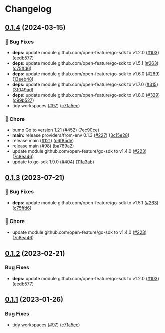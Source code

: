 # Changelog

## [0.1.4](https://github.com/Kavindu-Dodan/go-sdk-contrib/compare/providers/from-env-v0.1.3...providers/from-env/v0.1.4) (2024-03-15)


### 🐛 Bug Fixes

* **deps:** update module github.com/open-feature/go-sdk to v1.2.0 ([#103](https://github.com/Kavindu-Dodan/go-sdk-contrib/issues/103)) ([eedb577](https://github.com/Kavindu-Dodan/go-sdk-contrib/commit/eedb577745fd98d5189132ebbaa8eb82bdf99dd8))
* **deps:** update module github.com/open-feature/go-sdk to v1.5.1 ([#263](https://github.com/Kavindu-Dodan/go-sdk-contrib/issues/263)) ([c75ffd6](https://github.com/Kavindu-Dodan/go-sdk-contrib/commit/c75ffd6017689a86860dec92c1a1564b6145f0c9))
* **deps:** update module github.com/open-feature/go-sdk to v1.6.0 ([#289](https://github.com/Kavindu-Dodan/go-sdk-contrib/issues/289)) ([13eeb48](https://github.com/Kavindu-Dodan/go-sdk-contrib/commit/13eeb482ee3d69c5fb8100563501c2250b6454f1))
* **deps:** update module github.com/open-feature/go-sdk to v1.7.0 ([#315](https://github.com/Kavindu-Dodan/go-sdk-contrib/issues/315)) ([3f049ad](https://github.com/Kavindu-Dodan/go-sdk-contrib/commit/3f049ad34e93c3b9b9d4cf5a2e56f3777eb858e6))
* **deps:** update module github.com/open-feature/go-sdk to v1.8.0 ([#329](https://github.com/Kavindu-Dodan/go-sdk-contrib/issues/329)) ([c99b527](https://github.com/Kavindu-Dodan/go-sdk-contrib/commit/c99b52728bad9dce52bfb78a08ae5f4eea83a397))
* tidy workspaces ([#97](https://github.com/Kavindu-Dodan/go-sdk-contrib/issues/97)) ([c71a5ec](https://github.com/Kavindu-Dodan/go-sdk-contrib/commit/c71a5ec7686ec0572bb47f17dbca7e0ec48252d7))


### 🧹 Chore

* bump Go to version 1.21 ([#452](https://github.com/Kavindu-Dodan/go-sdk-contrib/issues/452)) ([7ec90ce](https://github.com/Kavindu-Dodan/go-sdk-contrib/commit/7ec90ce4f9b06670187561afd9e342eed4228be1))
* **main:** release providers/from-env 0.1.3 ([#227](https://github.com/Kavindu-Dodan/go-sdk-contrib/issues/227)) ([3c15e28](https://github.com/Kavindu-Dodan/go-sdk-contrib/commit/3c15e285c6a29cd9816293e3632df4041351b814))
* release main ([#121](https://github.com/Kavindu-Dodan/go-sdk-contrib/issues/121)) ([c6f85de](https://github.com/Kavindu-Dodan/go-sdk-contrib/commit/c6f85de0380944eba9ec7f8199c8032387a5d5aa))
* release main ([#98](https://github.com/Kavindu-Dodan/go-sdk-contrib/issues/98)) ([ba789a2](https://github.com/Kavindu-Dodan/go-sdk-contrib/commit/ba789a27fc2dd05a19444cb5741a4afe7f061241))
* update module github.com/open-feature/go-sdk to v1.4.0 ([#223](https://github.com/Kavindu-Dodan/go-sdk-contrib/issues/223)) ([7c8ea46](https://github.com/Kavindu-Dodan/go-sdk-contrib/commit/7c8ea46e3e094f746dbf6d80ba6a1b606314e8d7))
* update to go-sdk 1.9.0 ([#404](https://github.com/Kavindu-Dodan/go-sdk-contrib/issues/404)) ([11fa3ab](https://github.com/Kavindu-Dodan/go-sdk-contrib/commit/11fa3aba065a6dd81caca30e76efc16fb64a25e3))

## [0.1.3](https://github.com/open-feature/go-sdk-contrib/compare/providers/from-env/v0.1.2...providers/from-env/v0.1.3) (2023-07-21)


### 🐛 Bug Fixes

* **deps:** update module github.com/open-feature/go-sdk to v1.5.1 ([#263](https://github.com/open-feature/go-sdk-contrib/issues/263)) ([c75ffd6](https://github.com/open-feature/go-sdk-contrib/commit/c75ffd6017689a86860dec92c1a1564b6145f0c9))


### 🧹 Chore

* update module github.com/open-feature/go-sdk to v1.4.0 ([#223](https://github.com/open-feature/go-sdk-contrib/issues/223)) ([7c8ea46](https://github.com/open-feature/go-sdk-contrib/commit/7c8ea46e3e094f746dbf6d80ba6a1b606314e8d7))

## [0.1.2](https://github.com/open-feature/go-sdk-contrib/compare/providers/from-env/v0.1.1...providers/from-env/v0.1.2) (2023-02-21)


### Bug Fixes

* **deps:** update module github.com/open-feature/go-sdk to v1.2.0 ([#103](https://github.com/open-feature/go-sdk-contrib/issues/103)) ([eedb577](https://github.com/open-feature/go-sdk-contrib/commit/eedb577745fd98d5189132ebbaa8eb82bdf99dd8))

## [0.1.1](https://github.com/open-feature/go-sdk-contrib/compare/providers/from-env-v0.1.0...providers/from-env/v0.1.1) (2023-01-26)


### Bug Fixes

* tidy workspaces ([#97](https://github.com/open-feature/go-sdk-contrib/issues/97)) ([c71a5ec](https://github.com/open-feature/go-sdk-contrib/commit/c71a5ec7686ec0572bb47f17dbca7e0ec48252d7))
